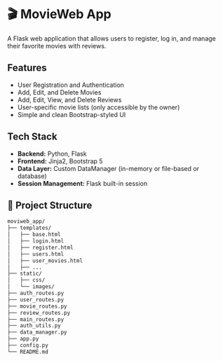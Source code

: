 # 🎬 MovieWeb App

A Flask web application that allows users to register, log in, and manage their favorite movies with reviews.

## Features

- User Registration and Authentication
- Add, Edit, and Delete Movies
- Add, Edit, View, and Delete Reviews
- User-specific movie lists (only accessible by the owner)
- Simple and clean Bootstrap-styled UI

## Tech Stack

- **Backend:** Python, Flask
- **Frontend:** Jinja2, Bootstrap 5
- **Data Layer:** Custom DataManager (in-memory or file-based or database)
- **Session Management:** Flask built-in session


## 📁 Project Structure

```bash
moviweb_app/
├── templates/
│   ├── base.html
│   ├── login.html
│   ├── register.html
│   ├── users.html
│   ├── user_movies.html
│   ├── ...
├── static/
│   ├── css/
│   └── images/
├── auth_routes.py
├── user_routes.py
├── movie_routes.py
├── review_routes.py
├── main_routes.py
├── auth_utils.py
├── data_manager.py
├── app.py
├── config.py
└── README.md